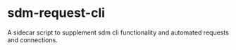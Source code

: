 # sdm-request-cli
A sidecar script to supplement sdm cli functionality and automated requests and connections.
